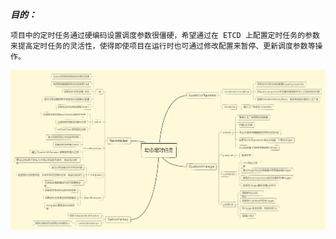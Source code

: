 ***目的：***

```tip
项目中的定时任务通过硬编码设置调度参数很僵硬，希望通过在 ETCD 上配置定时任务的参数来提高定时任务的灵活性，使得即使项目在运行时也可通过修改配置来暂停、更新调度参数等操作。
```



![动态定时任务](动态定时任务.assets/动态定时任务-1614417271327.png)